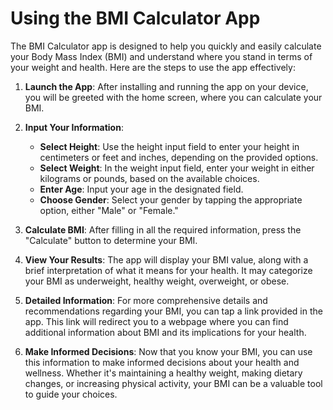 # Using the BMI Calculator App

The BMI Calculator app is designed to help you quickly and easily calculate your Body Mass Index (BMI) and understand where you stand in terms of your weight and health. Here are the steps to use the app effectively:

1. **Launch the App**: After installing and running the app on your device, you will be greeted with the home screen, where you can calculate your BMI.

2. **Input Your Information**:
   - **Select Height**: Use the height input field to enter your height in centimeters or feet and inches, depending on the provided options.
   - **Select Weight**: In the weight input field, enter your weight in either kilograms or pounds, based on the available choices.
   - **Enter Age**: Input your age in the designated field.
   - **Choose Gender**: Select your gender by tapping the appropriate option, either "Male" or "Female."

3. **Calculate BMI**: After filling in all the required information, press the "Calculate" button to determine your BMI.

4. **View Your Results**: The app will display your BMI value, along with a brief interpretation of what it means for your health. It may categorize your BMI as underweight, healthy weight, overweight, or obese. 

5. **Detailed Information**: For more comprehensive details and recommendations regarding your BMI, you can tap a link provided in the app. This link will redirect you to a webpage where you can find additional information about BMI and its implications for your health.

6. **Make Informed Decisions**: Now that you know your BMI, you can use this information to make informed decisions about your health and wellness. Whether it's maintaining a healthy weight, making dietary changes, or increasing physical activity, your BMI can be a valuable tool to guide your choices.

